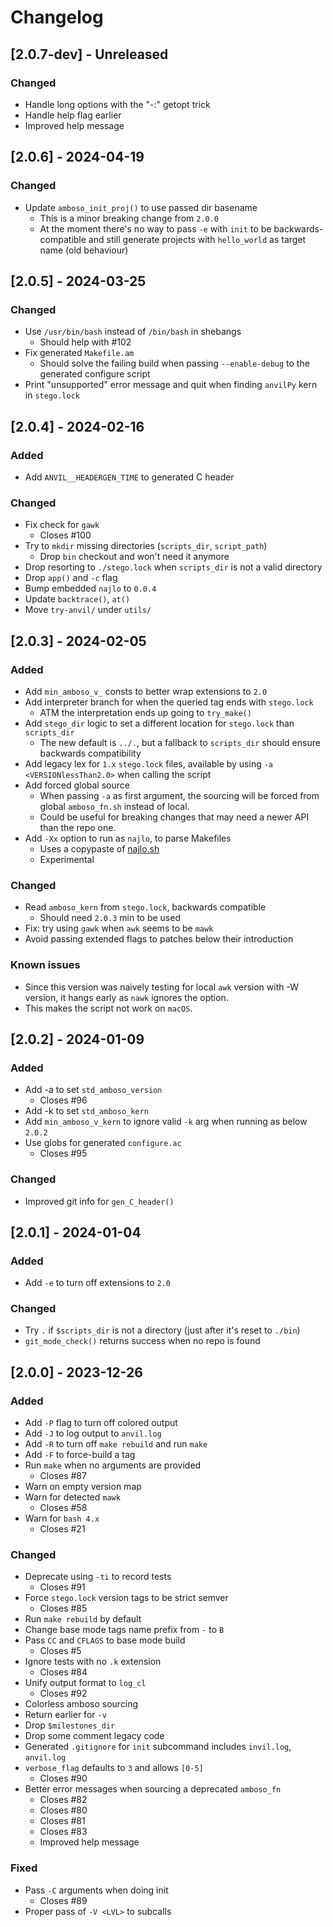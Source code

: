# Changelog

## [2.0.7-dev] - Unreleased

### Changed

- Handle long options with the "-:" getopt trick
- Handle help flag earlier
- Improved help message

## [2.0.6] - 2024-04-19

### Changed
- Update `amboso_init_proj()` to use passed dir basename
  - This is a minor breaking change from `2.0.0`
  - At the moment there's no way to pass `-e` with `init` to be backwards-compatible and still generate projects with `hello_world` as target name (old behaviour)

## [2.0.5] - 2024-03-25

### Changed

- Use `/usr/bin/bash` instead of `/bin/bash` in shebangs
  - Should help with #102
- Fix generated `Makefile.am`
  - Should solve the failing build when passing `--enable-debug` to the generated configure script
- Print "unsupported" error message and quit when finding `anvilPy` kern in `stego.lock`

## [2.0.4] - 2024-02-16

### Added

- Add `ANVIL__HEADERGEN_TIME` to generated C header

### Changed

- Fix check for `gawk`
  - Closes #100
- Try to `mkdir` missing directories (`scripts_dir`, `script_path`)
  - Drop `bin` checkout and won't need it anymore
- Drop resorting to `./stego.lock` when `scripts_dir` is not a valid directory
- Drop `app()` and `-c` flag
- Bump embedded `najlo` to `0.0.4`
- Update `backtrace()`, `at()`
- Move `try-anvil/` under `utils/`

## [2.0.3] - 2024-02-05

### Added

- Add `min_amboso_v_` consts to better wrap extensions to `2.0`
- Add interpreter branch for when the queried tag ends with `stego.lock`
  - ATM the interpretation ends up going to `try_make()`
- Add `stego_dir` logic to set a different location for `stego.lock` than `scripts_dir`
  - The new default is `../.`, but a fallback to `scripts_dir` should ensure backwards compatibility
- Add legacy lex for `1.x` `stego.lock` files, available by using `-a <VERSIONlessThan2.0>` when calling the script
- Add forced global source
  - When passing `-a` as first argument, the sourcing will be forced from global `amboso_fn.sh` instead of local.
  - Could be useful for breaking changes that may need a newer API than the repo one.
- Add `-Xx` option to run as `najlo`, to parse Makefiles
  - Uses a copypaste of [najlo.sh](https://github.com/jgabaut/najlo)
  - Experimental

### Changed

- Read `amboso_kern` from `stego.lock`, backwards compatible
  - Should need `2.0.3` min to be used
- Fix: try using `gawk` when `awk` seems to be `mawk`
- Avoid passing extended flags to patches below their introduction

### Known issues

- Since this version was naively testing for local `awk` version with -W version, it hangs early as `nawk` ignores the option.
- This makes the script not work on `macOS`.

## [2.0.2] - 2024-01-09

### Added

- Add -a to set `std_amboso_version`
  - Closes #96
- Add -k to set `std_amboso_kern`
- Add `min_amboso_v_kern` to ignore valid `-k` arg when running as below `2.0.2`
- Use globs for generated `configure.ac`
  - Closes #95

### Changed

- Improved git info for `gen_C_header()`

## [2.0.1] - 2024-01-04

### Added

- Add `-e` to turn off extensions to `2.0`

### Changed

- Try `.` if `$scripts_dir` is not a directory (just after it's reset to `./bin`)
- `git_mode_check()` returns success when no repo is found

## [2.0.0] - 2023-12-26

### Added
- Add `-P` flag to turn off colored output
- Add `-J` to log output to `anvil.log`
- Add `-R` to turn off `make rebuild` and run `make`
- Add `-F` to force-build a tag
- Run `make` when no arguments are provided
  - Closes #87
- Warn on empty version map
- Warn for detected `mawk`
  - Closes #58
- Warn for `bash 4.x`
  - Closes #21

### Changed
- Deprecate using `-ti` to record tests
  - Closes #91
- Force `stego.lock` version tags to be strict semver
  - Closes #85
- Run `make rebuild` by default
- Change base mode tags name prefix from `-` to `B`
- Pass `CC` and `CFLAGS` to base mode build
  - Closes #5
- Ignore tests with no `.k` extension
  - Closes #84
- Unify output format to `log_cl`
  - Closes #92
- Colorless amboso sourcing
- Return earlier for `-v`
- Drop `$milestones_dir`
- Drop some comment legacy code
- Generated `.gitignore` for `init` subcommand includes `invil.log`, `anvil.log`
- `verbose_flag` defaults to `3` and allows `[0-5]`
  - Closes #90
- Better error messages when sourcing a deprecated `amboso_fn`
  - Closes #82
  - Closes #80
  - Closes #81
  - Closes #83
  - Improved help message

### Fixed

- Pass `-C` arguments when doing init
  - Closes #89
- Proper pass of `-V <LVL>` to subcalls
